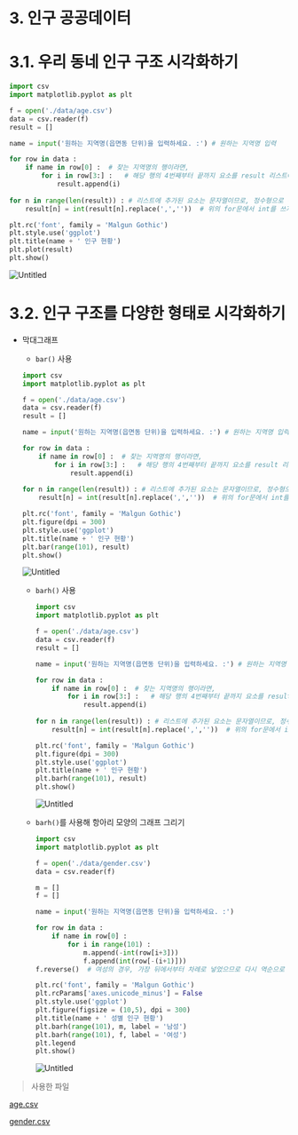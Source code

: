 # 3. 인구 공공데이터

# 3.1. 우리 동네 인구 구조 시각화하기

```python
import csv
import matplotlib.pyplot as plt

f = open('./data/age.csv')
data = csv.reader(f)
result = []

name = input('원하는 지역명(읍면동 단위)을 입력하세요. :') # 원하는 지역명 입력

for row in data :
    if name in row[0] :  # 찾는 지역명의 행이라면,
        for i in row[3:] :   # 해당 행의 4번째부터 끝까지 요소를 result 리스트에 추가
            result.append(i)
            
for n in range(len(result)) : # 리스트에 추가된 요소는 문자열이므로, 정수형으로 변경
    result[n] = int(result[n].replace(',',''))  # 위의 for문에서 int를 쓰지 않은 이유는 '1,200'과 같은 경우 error 발생때문

plt.rc('font', family = 'Malgun Gothic')
plt.style.use('ggplot')
plt.title(name + ' 인구 현황')
plt.plot(result)
plt.show()
```

![Untitled](https://s3.us-west-2.amazonaws.com/secure.notion-static.com/8f576590-2d32-449c-aa57-89da936a68c7/Untitled.png?X-Amz-Algorithm=AWS4-HMAC-SHA256&X-Amz-Content-Sha256=UNSIGNED-PAYLOAD&X-Amz-Credential=AKIAT73L2G45EIPT3X45%2F20220105%2Fus-west-2%2Fs3%2Faws4_request&X-Amz-Date=20220105T123926Z&X-Amz-Expires=86400&X-Amz-Signature=ddcf5d3bfc528375655db6d2db8bd0d1ea67697ac0c934ff90597c8b6ac85663&X-Amz-SignedHeaders=host&response-content-disposition=filename%20%3D%22Untitled.png%22&x-id=GetObject)

# 3.2. 인구 구조를 다양한 형태로 시각화하기

- 막대그래프
    - `bar()` 사용
    
    ```python
    import csv
    import matplotlib.pyplot as plt
    
    f = open('./data/age.csv')
    data = csv.reader(f)
    result = []
    
    name = input('원하는 지역명(읍면동 단위)을 입력하세요. :') # 원하는 지역명 입력
    
    for row in data :
        if name in row[0] :  # 찾는 지역명의 행이라면,
            for i in row[3:] :   # 해당 행의 4번째부터 끝까지 요소를 result 리스트에 추가
                result.append(i)
                
    for n in range(len(result)) : # 리스트에 추가된 요소는 문자열이므로, 정수형으로 변경
        result[n] = int(result[n].replace(',',''))  # 위의 for문에서 int를 쓰지 않은 이유는 '1,200'과 같은 경우 error 발생때문
    
    plt.rc('font', family = 'Malgun Gothic')
    plt.figure(dpi = 300)
    plt.style.use('ggplot')
    plt.title(name + ' 인구 현황')
    plt.bar(range(101), result)
    plt.show()
    ```
    
    ![Untitled](https://s3.us-west-2.amazonaws.com/secure.notion-static.com/caacacb9-a423-4116-b363-de18dc1d9d9c/Untitled.png?X-Amz-Algorithm=AWS4-HMAC-SHA256&X-Amz-Content-Sha256=UNSIGNED-PAYLOAD&X-Amz-Credential=AKIAT73L2G45EIPT3X45%2F20220105%2Fus-west-2%2Fs3%2Faws4_request&X-Amz-Date=20220105T123940Z&X-Amz-Expires=86400&X-Amz-Signature=111ca456b3d63ca36e189746f52e193ae580b7f722ff85ab73d95f885a6b1edd&X-Amz-SignedHeaders=host&response-content-disposition=filename%20%3D%22Untitled.png%22&x-id=GetObject)
    
    - `barh()` 사용
      
        ```python
        import csv
        import matplotlib.pyplot as plt
        
        f = open('./data/age.csv')
        data = csv.reader(f)
        result = []
        
        name = input('원하는 지역명(읍면동 단위)을 입력하세요. :') # 원하는 지역명 입력
        
        for row in data :
            if name in row[0] :  # 찾는 지역명의 행이라면,
                for i in row[3:] :   # 해당 행의 4번째부터 끝까지 요소를 result 리스트에 추가
                    result.append(i)
                    
        for n in range(len(result)) : # 리스트에 추가된 요소는 문자열이므로, 정수형으로 변경
            result[n] = int(result[n].replace(',',''))  # 위의 for문에서 int를 쓰지 않은 이유는 '1,200'과 같은 경우 error 발생때문
        
        plt.rc('font', family = 'Malgun Gothic')
        plt.figure(dpi = 300)
        plt.style.use('ggplot')
        plt.title(name + ' 인구 현황')
        plt.barh(range(101), result)
        plt.show()
        ```
        
        ![Untitled](https://s3.us-west-2.amazonaws.com/secure.notion-static.com/1fcd06f4-8f98-4ff2-beac-ec4ed03a795d/Untitled.png?X-Amz-Algorithm=AWS4-HMAC-SHA256&X-Amz-Content-Sha256=UNSIGNED-PAYLOAD&X-Amz-Credential=AKIAT73L2G45EIPT3X45%2F20220105%2Fus-west-2%2Fs3%2Faws4_request&X-Amz-Date=20220105T123953Z&X-Amz-Expires=86400&X-Amz-Signature=50bbf04c89ae1e58b0e94c96057ea76ece0cd262f1e1d588c99946a5764a31a2&X-Amz-SignedHeaders=host&response-content-disposition=filename%20%3D%22Untitled.png%22&x-id=GetObject)
        
    - `barh()`를 사용해 항아리 모양의 그래프 그리기
      
        ```python
        import csv
        import matplotlib.pyplot as plt
        
        f = open('./data/gender.csv')
        data = csv.reader(f)
        
        m = []
        f = []
        
        name = input('원하는 지역명(읍면동 단위)을 입력하세요. :')
        
        for row in data :
            if name in row[0] :
                for i in range(101) :
                    m.append(-int(row[i+3]))
                    f.append(int(row[-(i+1)]))
        f.reverse()  # 여성의 경우, 가장 뒤에서부터 차례로 넣었으므로 다시 역순으로 변경
        
        plt.rc('font', family = 'Malgun Gothic')
        plt.rcParams['axes.unicode_minus'] = False
        plt.style.use('ggplot')
        plt.figure(figsize = (10,5), dpi = 300)
        plt.title(name + ' 성별 인구 현황')
        plt.barh(range(101), m, label = '남성')
        plt.barh(range(101), f, label = '여성')
        plt.legend
        plt.show()
        ```
        
        ![Untitled](https://s3.us-west-2.amazonaws.com/secure.notion-static.com/fbebc488-0960-4df8-b745-783e8168aaaf/Untitled.png?X-Amz-Algorithm=AWS4-HMAC-SHA256&X-Amz-Content-Sha256=UNSIGNED-PAYLOAD&X-Amz-Credential=AKIAT73L2G45EIPT3X45%2F20220105%2Fus-west-2%2Fs3%2Faws4_request&X-Amz-Date=20220105T124008Z&X-Amz-Expires=86400&X-Amz-Signature=aeef9bbd6bed2316fbd9db5ea3e4d128763baf5ec1010fc640106f0d40101244&X-Amz-SignedHeaders=host&response-content-disposition=filename%20%3D%22Untitled.png%22&x-id=GetObject)
        
    

> 사용한 파일
> 

[age.csv](3%20%E1%84%8B%E1%85%B5%E1%86%AB%E1%84%80%E1%85%AE%20%E1%84%80%E1%85%A9%E1%86%BC%E1%84%80%E1%85%A9%E1%86%BC%E1%84%83%E1%85%A6%E1%84%8B%E1%85%B5%E1%84%90%E1%85%A5%20d4423768607744f2ae49c75bce3502f5/age.csv)

[gender.csv](3%20%E1%84%8B%E1%85%B5%E1%86%AB%E1%84%80%E1%85%AE%20%E1%84%80%E1%85%A9%E1%86%BC%E1%84%80%E1%85%A9%E1%86%BC%E1%84%83%E1%85%A6%E1%84%8B%E1%85%B5%E1%84%90%E1%85%A5%20d4423768607744f2ae49c75bce3502f5/gender.csv)